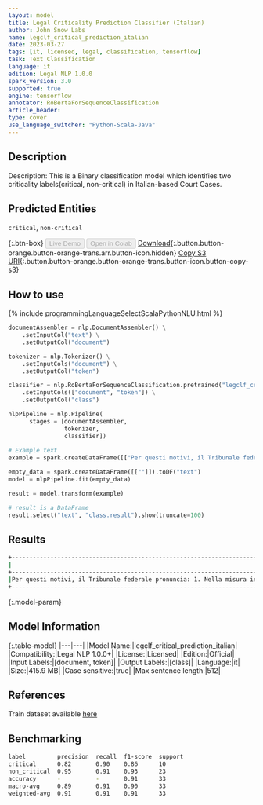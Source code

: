 ```yaml
---
layout: model
title: Legal Criticality Prediction Classifier (Italian)
author: John Snow Labs
name: legclf_critical_prediction_italian
date: 2023-03-27
tags: [it, licensed, legal, classification, tensorflow]
task: Text Classification
language: it
edition: Legal NLP 1.0.0
spark_version: 3.0
supported: true
engine: tensorflow
annotator: RoBertaForSequenceClassification
article_header:
type: cover
use_language_switcher: "Python-Scala-Java"
---
```


## Description

Description: This is a Binary classification model which identifies two criticality labels(critical, non-critical) in Italian-based Court Cases.

## Predicted Entities

`critical`, `non-critical`

{:.btn-box}
<button class="button button-orange" disabled>Live Demo</button>
<button class="button button-orange" disabled>Open in Colab</button>
[Download](https://s3.amazonaws.com/auxdata.johnsnowlabs.com/legal/models/legclf_critical_prediction_italian_it_1.0.0_3.0_1679944691458.zip){:.button.button-orange.button-orange-trans.arr.button-icon.hidden}
[Copy S3 URI](s3://auxdata.johnsnowlabs.com/legal/models/legclf_critical_prediction_italian_it_1.0.0_3.0_1679944691458.zip){:.button.button-orange.button-orange-trans.button-icon.button-copy-s3}

## How to use



<div class="tabs-box" markdown="1">
{% include programmingLanguageSelectScalaPythonNLU.html %}

```python
documentAssembler = nlp.DocumentAssembler() \
    .setInputCol("text") \
    .setOutputCol("document")

tokenizer = nlp.Tokenizer() \
    .setInputCols("document") \
    .setOutputCol("token")

classifier = nlp.RoBertaForSequenceClassification.pretrained("legclf_critical_prediction_italian", "it", "legal/models") \
    .setInputCols(["document", "token"]) \
    .setOutputCol("class")

nlpPipeline = nlp.Pipeline(
      stages = [documentAssembler,
                tokenizer,
                classifier])
     
# Example text
example = spark.createDataFrame([["Per questi motivi, il Tribunale federale pronuncia: 1. Nella misura in cui è ammissibile, il ricorso è respinto. 2. Le spese giudiziarie di fr. 2'000.-- sono poste a carico del ricorrente. 3. Comunicazione ai patrocinatori delle parti, al patrocinatore di C._ e al Presidente della Camera di protezione del Tribunale d'appello del Cantone Ticino."]]).toDF("text")

empty_data = spark.createDataFrame([[""]]).toDF("text")
model = nlpPipeline.fit(empty_data)

result = model.transform(example)

# result is a DataFrame
result.select("text", "class.result").show(truncate=100)
```

</div>

## Results

```bash
+----------------------------------------------------------------------------------------------------+----------+
|                                                                                                text|    result|
+----------------------------------------------------------------------------------------------------+----------+
|Per questi motivi, il Tribunale federale pronuncia: 1. Nella misura in cui è ammissibile, il rico...|[critical]|
+----------------------------------------------------------------------------------------------------+----------+
```

{:.model-param}
## Model Information

{:.table-model}
|---|---|
|Model Name:|legclf_critical_prediction_italian|
|Compatibility:|Legal NLP 1.0.0+|
|License:|Licensed|
|Edition:|Official|
|Input Labels:|[document, token]|
|Output Labels:|[class]|
|Language:|it|
|Size:|415.9 MB|
|Case sensitive:|true|
|Max sentence length:|512|

## References

Train dataset available [here](https://huggingface.co/datasets/rcds/legal_criticality_prediction)

## Benchmarking

```bash
label         precision  recall  f1-score  support 
critical      0.82       0.90    0.86      10      
non_critical  0.95       0.91    0.93      23      
accuracy      -          -       0.91      33      
macro-avg     0.89       0.91    0.90      33      
weighted-avg  0.91       0.91    0.91      33    
```
